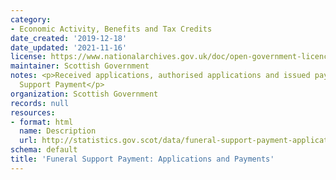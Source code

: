 ```yaml
---
category:
- Economic Activity, Benefits and Tax Credits
date_created: '2019-12-18'
date_updated: '2021-11-16'
license: https://www.nationalarchives.gov.uk/doc/open-government-licence/version/3/
maintainer: Scottish Government
notes: <p>Received applications, authorised applications and issued payments for Funeral
  Support Payment</p>
organization: Scottish Government
records: null
resources:
- format: html
  name: Description
  url: http://statistics.gov.scot/data/funeral-support-payment-applications-and-payments
schema: default
title: 'Funeral Support Payment: Applications and Payments'
---
```


